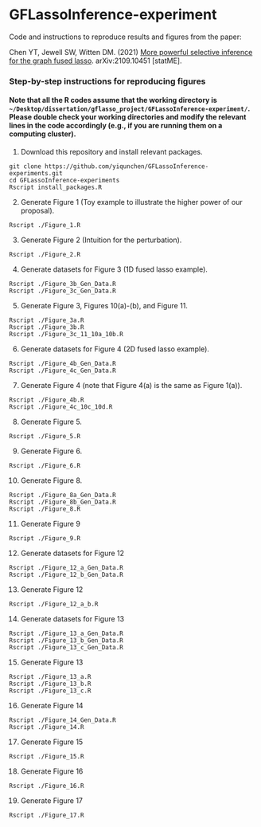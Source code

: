 # GFLassoInference-experiment
Code and instructions to reproduce results and figures from the paper: 

Chen YT, Jewell SW, Witten DM. (2021) [More powerful selective inference for the graph fused lasso](https://arxiv.org/abs/2109.10451). arXiv:2109.10451 [statME].


### Step-by-step instructions for reproducing figures
#### Note that all the R codes assume that the working directory is `~/Desktop/dissertation/gflasso_project/GFLassoInference-experiment/`. Please double check your working directories and modify the relevant lines in the code accordingly (e.g., if you are running them on a computing cluster).

1. Download this repository and install relevant packages.
```
git clone https://github.com/yiqunchen/GFLassoInference-experiments.git
cd GFLassoInference-experiments
Rscript install_packages.R
```
2. Generate Figure 1 (Toy example to illustrate the higher power of our proposal).
```
Rscript ./Figure_1.R
```
3. Generate Figure 2 (Intuition for the perturbation).
```
Rscript ./Figure_2.R
```
4. Generate datasets for Figure 3 (1D fused lasso example).
```
Rscript ./Figure_3b_Gen_Data.R 
Rscript ./Figure_3c_Gen_Data.R 
```

5. Generate Figure 3, Figures 10(a)-(b), and Figure 11.
```
Rscript ./Figure_3a.R 
Rscript ./Figure_3b.R 
Rscript ./Figure_3c_11_10a_10b.R 
```
6. Generate datasets for Figure 4 (2D fused lasso example).
```
Rscript ./Figure_4b_Gen_Data.R
Rscript ./Figure_4c_Gen_Data.R
```
7. Generate Figure 4 (note that Figure 4(a) is the same as Figure 1(a)).

```
Rscript ./Figure_4b.R
Rscript ./Figure_4c_10c_10d.R
```

8. Generate Figure 5.

```
Rscript ./Figure_5.R
```

9. Generate Figure 6.

```
Rscript ./Figure_6.R
```

10. Generate Figure 8.
```
Rscript ./Figure_8a_Gen_Data.R
Rscript ./Figure_8b_Gen_Data.R
Rscript ./Figure_8.R
```
11. Generate Figure 9
```
Rscript ./Figure_9.R
```

12. Generate datasets for Figure 12
```
Rscript ./Figure_12_a_Gen_Data.R
Rscript ./Figure_12_b_Gen_Data.R
```
13. Generate Figure 12
```
Rscript ./Figure_12_a_b.R
```
14. Generate datasets for Figure 13
```
Rscript ./Figure_13_a_Gen_Data.R
Rscript ./Figure_13_b_Gen_Data.R
Rscript ./Figure_13_c_Gen_Data.R
```
15. Generate Figure 13
```
Rscript ./Figure_13_a.R
Rscript ./Figure_13_b.R
Rscript ./Figure_13_c.R
```
16. Generate Figure 14
```
Rscript ./Figure_14_Gen_Data.R
Rscript ./Figure_14.R
```
17. Generate Figure 15
```
Rscript ./Figure_15.R
```

18. Generate Figure 16
```
Rscript ./Figure_16.R
```

19. Generate Figure 17
```
Rscript ./Figure_17.R
```




